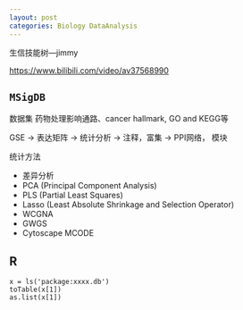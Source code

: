 ```yaml
---
layout: post
categories: Biology DataAnalysis
---
```


生信技能树—jimmy

https://www.bilibili.com/video/av37568990


## `MSigDB`
数据集 药物处理影响通路、cancer hallmark, GO and KEGG等



GSE -> 表达矩阵 -> 统计分析 -> 注释，富集 -> PPI网络， 模块

统计方法 
+ 差异分析
+ PCA (Principal Component Analysis)
+ PLS (Partial Least Squares)
+ Lasso (Least Absolute Shrinkage and Selection Operator)
+ WCGNA
+ GWGS
+ Cytoscape MCODE


## R 
```
x = ls('package:xxxx.db')
toTable(x[1])
as.list(x[1])
```
